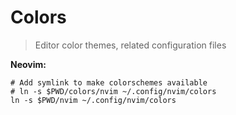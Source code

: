 # Colors

> Editor color themes, related configuration files

**Neovim:**

```shell
# Add symlink to make colorschemes available
# ln -s $PWD/colors/nvim ~/.config/nvim/colors
ln -s $PWD/nvim ~/.config/nvim/colors
```
